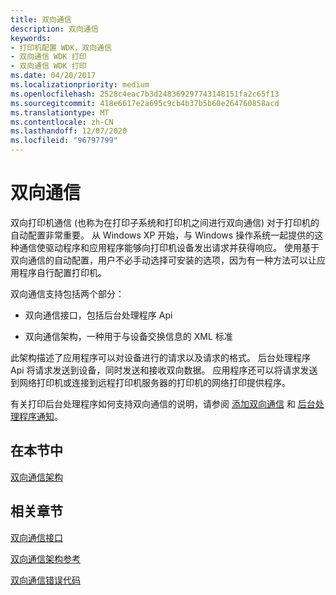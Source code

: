 ```yaml
---
title: 双向通信
description: 双向通信
keywords:
- 打印机配置 WDK，双向通信
- 双向通信 WDK 打印
- 双向通信 WDK 打印
ms.date: 04/20/2017
ms.localizationpriority: medium
ms.openlocfilehash: 2528c4eac7b3d248369297743148151fa2c65f13
ms.sourcegitcommit: 418e6617e2a695c9cb4b37b5b60e264760858acd
ms.translationtype: MT
ms.contentlocale: zh-CN
ms.lasthandoff: 12/07/2020
ms.locfileid: "96797799"
---
```

# <a name="bidirectional-communication"></a>双向通信


双向打印机通信 (也称为在打印子系统和打印机之间进行双向通信) 对于打印机的自动配置非常重要。 从 Windows XP 开始，与 Windows 操作系统一起提供的这种通信使驱动程序和应用程序能够向打印机设备发出请求并获得响应。 使用基于双向通信的自动配置，用户不必手动选择可安装的选项，因为有一种方法可以让应用程序自行配置打印机。

双向通信支持包括两个部分：

-   双向通信接口，包括后台处理程序 Api

-   双向通信架构，一种用于与设备交换信息的 XML 标准

此架构描述了应用程序可以对设备进行的请求以及请求的格式。 后台处理程序 Api 将请求发送到设备，同时发送和接收双向数据。 应用程序还可以将请求发送到网络打印机或连接到远程打印机服务器的打印机的网络打印提供程序。

有关打印后台处理程序如何支持双向通信的说明，请参阅 [添加双向通信](adding-bidirectional-communication.md) 和 [后台处理程序通知](spooler-notification.md)。

## <a name="in-this-section"></a>在本节中


[双向通信架构](bidirectional-communication-schema.md)

## <a name="related-sections"></a>相关章节


[双向通信接口](/windows-hardware/drivers/ddi/_print/index)

[双向通信架构参考](./bidi-communications-schema-reference.md)

[双向通信错误代码](./bidi-error-codes.md)

 

